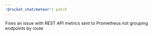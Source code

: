 ```yaml
---
'@rocket.chat/meteor': patch
---
```


Fixes an issue with REST API metrics sent to Prometheus not grouping endpoints by route
